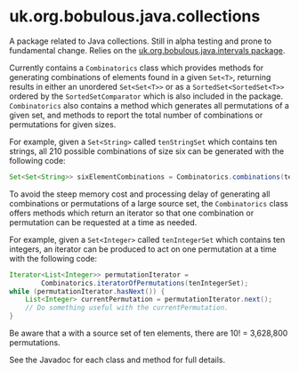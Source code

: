 # uk.org.bobulous.java.collections
A package related to Java collections. Still in alpha testing and prone to fundamental change. Relies on the [uk.org.bobulous.java.intervals package](https://github.com/Bobulous/uk.org.bobulous.java.intervals).

Currently contains a `Combinatorics` class which provides methods for generating combinations of elements found in a given `Set<T>`, returning results in either an unordered `Set<Set<T>>` or as a `SortedSet<SortedSet<T>>` ordered by the `SortedSetComparator` which is also included in the package. `Combinatorics` also contains a method which generates all permutations of a given set, and methods to report the total number of combinations or permutations for given sizes.

For example, given a `Set<String>` called `tenStringSet` which contains ten strings, all 210 possible combinations of size six can be generated with the following code:

```java
Set<Set<String>> sixElementCombinations = Combinatorics.combinations(tenStringSet, 6);
```

To avoid the steep memory cost and processing delay of generating all combinations or permutations of a large source set, the `Combinatorics` class offers methods which return an iterator so that one combination or permutation can be requested at a time as needed.

For example, given a `Set<Integer>` called `tenIntegerSet` which contains ten integers, an iterator can be produced to act on one permutation at a time with the following code:

```java
Iterator<List<Integer>> permutationIterator =
        Combinatorics.iteratorOfPermutations(tenIntegerSet);
while (permutationIterator.hasNext()) {
    List<Integer> currentPermutation = permutationIterator.next();
    // Do something useful with the currentPermutation.
}
```

Be aware that a with a source set of ten elements, there are 10! = 3,628,800 permutations.

See the Javadoc for each class and method for full details.

